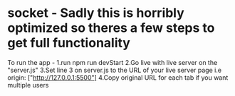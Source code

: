# socket - Sadly this is horribly optimized so theres a few steps to get full functionality

To run the app -
1.run npm run devStart
2.Go live with live server on the "server.js"
3.Set line 3 on server.js to the URL of your live server page i.e origin: ["http://127.0.0.1:5500"]
4.Copy original URL for each tab if you want multiple users
